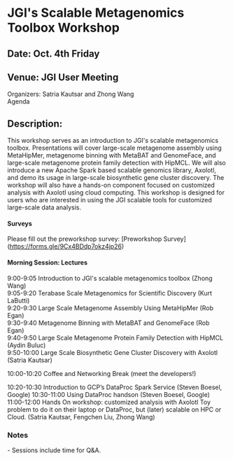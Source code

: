# JGI's Scalable Metagenomics Toolbox Workshop

## Date: Oct. 4th Friday

## Venue: JGI User Meeting


Organizers: Satria Kautsar and Zhong Wang  
Agenda

## Description:

This workshop serves as an introduction to JGI's scalable metagenomics toolbox. Presentations will cover large-scale metagenome assembly using MetaHipMer, metagenome binning with MetaBAT and GenomeFace, and large-scale metagenome protein family detection with HipMCL. We will also introduce a new Apache Spark based scalable genomics library, Axolotl, and demo its usage in large-scale biosynthetic gene cluster discovery. The workshop will also have a hands-on component focused on customized analysis with Axolotl using cloud computing. This workshop is designed for users who are interested in using the JGI scalable tools for customized large-scale data analysis.

#### Surveys
Please fill out the preworkshop survey:
[Preworkshop Survey] (https://forms.gle/9Cx4BDdp7okz4jp26)


#### Morning Session: Lectures

9:00-9:05	Introduction to JGI's scalable metagenomics toolbox (Zhong Wang)  
9:05-9:20	Terabase Scale Metagenomics for Scientific Discovery (Kurt LaButti)  
9:20-9:30	Large Scale Metagenome Assembly Using MetaHipMer (Rob Egan)  
9:30-9:40	Metagenome Binning with MetaBAT and GenomeFace (Rob Egan)  
9:40-9:50	Large Scale Metagenome Protein Family Detection with HipMCL (Aydin Buluc)  
9:50-10:00	Large Scale Biosynthetic Gene Cluster Discovery with Axolotl (Satria Kautsar)

10:00-10:20	Coffee and Networking Break (meet the developers\!)

10:20-10:30	Introduction to GCP’s DataProc Spark Service (Steven Boesel, Google)
10:30-11:00	Using DataProc handson (Steven Boesel, Google)
11:00-12:00	Hands On workshop: customized analysis with Axolotl Toy problem to do it on their laptop or DataProc, but (later) scalable on HPC or Cloud.  (Satria Kautsar, Fengchen Liu, Zhong Wang)

### Notes

\- Sessions include time for Q\&A.

